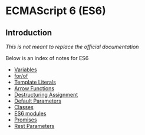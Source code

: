 # ECMAScript 6 (ES6)

## Introduction

_This is not meant to replace the official documentation_

Below is an index of notes for ES6

- [Variables][Variables]
- [for/of][for-of]
- [Template Literals][Template Literals]
- [Arrow Functions][Arrow Functions]
- [Destructuring Assignment][Destructuring Assignment]
- [Default Parameters][Default Parameters]
- [Classes][Classes]
- [ES6 modules][ES6 modules]
- [Promises][Promises]
- [Rest Parameters][Rest Parameters]

[Variables]: ./variables.md
[for-of]: ./for-of.md
[Template Literals]: ./template-literals.md
[Arrow Functions]: ./arrow-functions.md
[Destructuring Assignment]: ./destructuring-assignment.md
[Default Parameters]: ./default-parameters.md
[Rest Parameters]: ./rest-parameters.md
[Classes]: ./classes.md
[ES6 Modules]: ./es6-modules.md
[Promises]: ./promises.md
